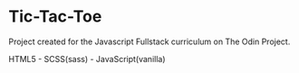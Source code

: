 # Tic-Tac-Toe

Project created for the Javascript Fullstack curriculum on The Odin Project.

HTML5 - SCSS(sass) - JavaScript(vanilla)
